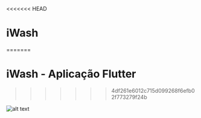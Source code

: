 <<<<<<< HEAD
# iWash
=======
# iWash - Aplicação Flutter
>>>>>>> 4df261e6012c715d099268f6efb02f773279f24b


![alt text](https://uploaddeimagens.com.br/images/003/208/867/original/app.png?1619122761)
